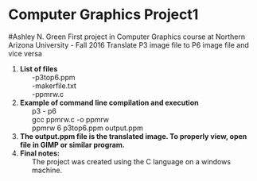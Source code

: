 # Computer Graphics Project1
#Ashley N. Green
First project in Computer Graphics course at Northern Arizona University - Fall 2016
Translate P3 image file to P6 image file and vice versa

1. <b> List of files</b>
        <ul>
          -p3top6.ppm <br>
          -makerfile.txt<br>
          -ppmrw.c<br>
        </ul>
2. <b> Example of command line compilation and execution </b>
        <ul>
          p3 - p6<br>
          gcc ppmrw.c -o ppmrw<br>
          ppmrw 6 p3top6.ppm output.ppm<br>
        </ul>
3. <b> The output.ppm file is the translated image. To properly view, open file in GIMP or similar program. </b><br>
4. <b> Final notes:</b>
        <ul>
            The project was created using the C language on a windows machine. <br>
        </ul>
